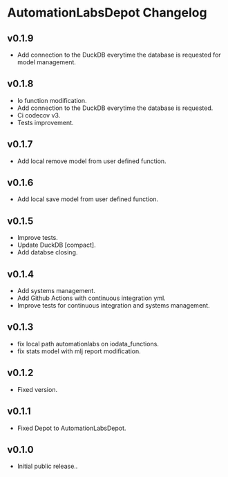 # AutomationLabsDepot Changelog

## v0.1.9

* Add connection to the DuckDB everytime the database is requested for model management.

## v0.1.8

* Io function modification.
* Add connection to the DuckDB everytime the database is requested.
* Ci codecov v3.
* Tests improvement.

## v0.1.7

* Add local remove model from user defined function.

## v0.1.6

* Add local save model from user defined function.

## v0.1.5

* Improve tests.
* Update DuckDB [compact].
* Add databse closing.

## v0.1.4

* Add systems management.
* Add Github Actions with continuous integration yml.
* Improve tests for continuous integration and systems management.

## v0.1.3

* fix local path automationlabs on iodata_functions.
* fix stats model with mlj report modification.

## v0.1.2

 * Fixed version.

## v0.1.1

 * Fixed Depot to AutomationLabsDepot.

## v0.1.0

* Initial public release..
